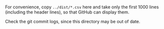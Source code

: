 For convenience, copy `../dist/*.csv` here and take only the first 1000 lines
(including the header lines), so that GitHub can display them.

Check the git commit logs, since this directory may be out of date.
